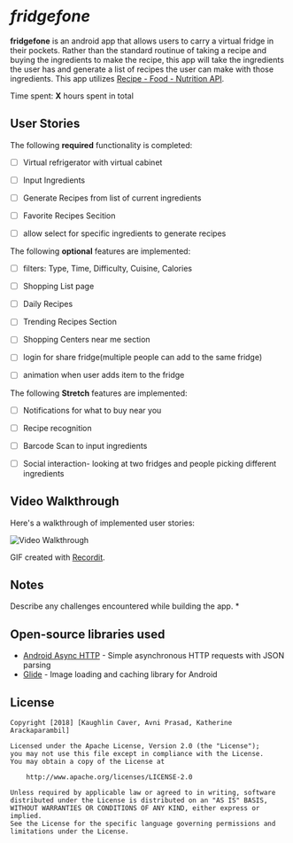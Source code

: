 # *fridgefone*

**fridgefone** is an android app that allows users to carry a virtual fridge in their pockets. Rather than the standard routinue of taking a recipe and buying the ingredients to make the recipe, this app will take the ingredients the user has and generate a list of recipes the user can make with those ingredients. This app utilizes [Recipe - Food - Nutrition API](https://market.mashape.com/spoonacular/recipe-food-nutrition#get-food-information). 

Time spent: **X** hours spent in total
## User Stories

The following **required** functionality is completed:

* [ ] Virtual refrigerator with virtual cabinet
* [ ] Input Ingredients
* [ ] Generate Recipes from list of current ingredients
* [ ] Favorite Recipes Secition
* [ ] allow select for specific ingredients to generate recipes


The following **optional** features are implemented:

* [ ] filters: Type, Time, Difficulty, Cuisine, Calories
* [ ] Shopping List page
* [ ] Daily Recipes
* [ ] Trending Recipes Section
* [ ] Shopping Centers near me section
* [ ] login for share fridge(multiple people can add to the same fridge)
* [ ] animation when user adds item to the fridge


The following **Stretch** features are implemented:

* [ ] Notifications for what to buy near you
* [ ] Recipe recognition
* [ ] Barcode Scan to input ingredients
* [ ] Social interaction- looking at two fridges and people picking different ingredients



## Video Walkthrough

Here's a walkthrough of implemented user stories:

<img src='VIDEO GOES HERE' title='Video Walkthrough' width='' alt='Video Walkthrough' />

GIF created with [Recordit](http://recordit.co/).

## Notes

Describe any challenges encountered while building the app.
*

## Open-source libraries used

- [Android Async HTTP](https://github.com/loopj/android-async-http) - Simple asynchronous HTTP requests with JSON parsing
- [Glide](https://github.com/bumptech/glide) - Image loading and caching library for Android

## License

    Copyright [2018] [Kaughlin Caver, Avni Prasad, Katherine Arackaparambil]

    Licensed under the Apache License, Version 2.0 (the "License");
    you may not use this file except in compliance with the License.
    You may obtain a copy of the License at

        http://www.apache.org/licenses/LICENSE-2.0

    Unless required by applicable law or agreed to in writing, software
    distributed under the License is distributed on an "AS IS" BASIS,
    WITHOUT WARRANTIES OR CONDITIONS OF ANY KIND, either express or implied.
    See the License for the specific language governing permissions and
    limitations under the License.
